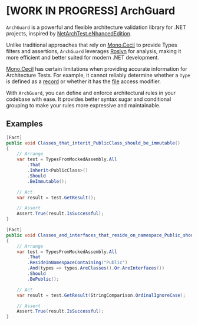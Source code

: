 # [WORK IN PROGRESS] ArchGuard

`ArchGuard` is a powerful and flexible architecture validation library for .NET projects, inspired by [NetArchTest.eNhancedEdition](https://github.com/NeVeSpl/NetArchTest.eNhancedEdition). 

Unlike traditional approaches that rely on [Mono.Cecil](https://www.mono-project.com/docs/tools+libraries/libraries/Mono.Cecil/) to provide Types filters and assertions, `ArchGuard` leverages [Roslyn](https://github.com/dotnet/roslyn) for analysis, making it more efficient and better suited for modern .NET development.

[Mono.Cecil](https://www.mono-project.com/docs/tools+libraries/libraries/Mono.Cecil/) has certain limitations when providing accurate information for Architecture Tests. For example, it cannot reliably determine whether a `Type` is defined as a [record](https://learn.microsoft.com/en-us/dotnet/csharp/language-reference/builtin-types/record) or whether it has the [file](https://learn.microsoft.com/en-us/dotnet/csharp/language-reference/keywords/file) access modifier.

With `ArchGuard`, you can define and enforce architectural rules in your codebase with ease. It provides better syntax sugar and conditional grouping to make your rules more expressive and maintainable.

## Examples

``` csharp
[Fact]
public void Classes_that_interit_PublicClass_should_be_immutable()
{
    // Arrange
    var test = TypesFromMockedAssembly.All
        .That
        .Inherit<PublicClass>()
        .Should
        .BeImmutable();

    // Act
    var result = test.GetResult();

    // Assert
    Assert.True(result.IsSuccessful);
}
```

``` csharp
[Fact]
public void Classes_and_interfaces_that_reside_on_namespace_Public_should_be_public()
{
    // Arrange
    var test = TypesFromMockedAssembly.All
        .That
        .ResideInNamespaceContaining("Public")
        .And(types => types.AreClasses().Or.AreInterfaces())
        .Should
        .BePublic();

    // Act
    var result = test.GetResult(StringComparison.OrdinalIgnoreCase);

    // Assert
    Assert.True(result.IsSuccessful);
}
```
